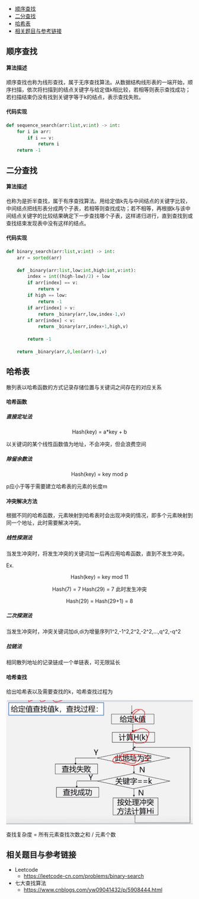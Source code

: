 <!-- GFM-TOC -->
* [顺序查找](#顺序查找)
* [二分查找](#二分查找)
* [哈希表](#哈希表)
* [相关题目与参考链接](#相关题目与参考链接)
<!-- GFM-TOC -->


## 顺序查找

#### 算法描述

顺序查找也称为线形查找，属于无序查找算法。从数据结构线形表的一端开始，顺序扫描，依次将扫描到的结点关键字与给定值k相比较，若相等则表示查找成功；若扫描结束仍没有找到关键字等于k的结点，表示查找失败。

#### 代码实现

```python
def sequence_search(arr:list,v:int) -> int:
    for i in arr:
        if i == v:
            return i
    return -1
```

## 二分查找

#### 算法描述

也称为是折半查找，属于有序查找算法。用给定值k先与中间结点的关键字比较，中间结点把线形表分成两个子表，若相等则查找成功；若不相等，再根据k与该中间结点关键字的比较结果确定下一步查找哪个子表，这样递归进行，直到查找到或查找结束发现表中没有这样的结点。

#### 代码实现

```python
def binary_search(arr:list,v:int) -> int:
    arr = sorted(arr)

    def _binary(arr:list,low:int,high:int,v:int):
        index = int((high-low)/2) + low
        if arr[index] == v:
            return v
        if high == low:
            return -1
        if arr[index] > v:
            return _binary(arr,low,index-1,v)
        if arr[index] < v:
            return _binary(arr,index+1,high,v)

        return -1

    return _binary(arr,0,len(arr)-1,v)
```

## 哈希表

散列表以哈希函数的方式记录存储位置与关键词之间存在的对应关系

#### 哈希函数

##### 直接定址法

<center>Hash(key) = a*key + b</center>

以关键词的某个线性函数值为地址，不会冲突，但会浪费空间

##### 除留余数法

<center>Hash(key) = key mod p</center>

p应小于等于需要建立哈希表的元素的长度m

#### 冲突解决方法

根据不同的哈希函数，元素映射到哈希表时会出现冲突的情况，即多个元素映射到同一个地址，此时需要解决冲突。

##### 线性探测法

当发生冲突时，将发生冲突的关键词加一后再应用哈希函数，直到不发生冲突。

Ex.
<center>
Hash(key) = key mod 11

Hash(7) = 7  Hash(29) = 7 此时发生冲突

Hash(29) = Hash(29+1) = 8

</center>

##### 二次探测法

当发生冲突时，冲突关键词加di,di为增量序列1^2,-1^2,2^2,-2^2,...,q^2,-q^2

##### 拉链法

相同散列地址的记录链成一个单链表，可无限延长

#### 哈希查找

给出哈希表以及需要查找的k，哈希查找过程为

<center><div align=center><img src ="https://github.com/Teren-Liu/Data-Structure-and-Algorithm/blob/master/image/Search-1.png"/></div></center>

查找复杂度 = 所有元素查找次数之和 / 元素个数

## 相关题目与参考链接
- Leetcode
    - https://leetcode-cn.com/problems/binary-search
- 七大查找算法
    - https://www.cnblogs.com/yw09041432/p/5908444.html
